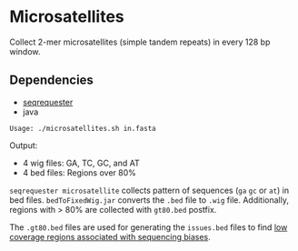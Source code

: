 # Microsatellites

Collect 2-mer microsatellites (simple tandem repeats) in every 128 bp window.

## Dependencies
* [seqrequester](https://github.com/marbl/seqrequester)
* java

```
Usage: ./microsatellites.sh in.fasta
```

Output:
* 4 wig files: GA, TC, GC, and AT
* 4 bed files: Regions over 80%

`seqrequester microsatellite` collects pattern of sequences (`ga` `gc` or `at`) in bed files.
`bedToFixedWig.jar` converts the `.bed` file to `.wig` file.
Additionally, regions with > 80% are collected with `gt80.bed` postfix.


The `.gt80.bed` files are used for generating the `issues.bed` files to find
[low coverage regions associated with sequencing biases](https://github.com/arangrhie/T2T-Polish/tree/master/coverage#prerequisites-1).
